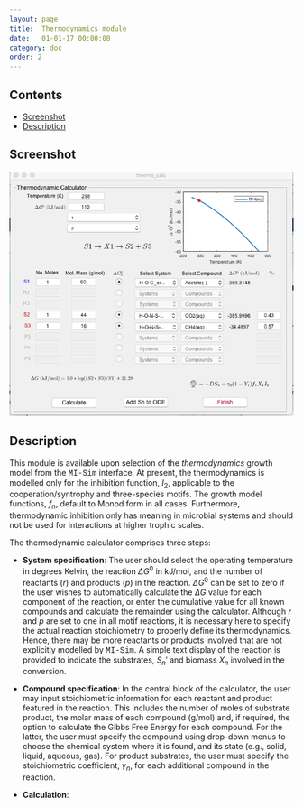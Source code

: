 ```yaml
---
layout: page
title:  Thermodynamics module
date:   01-01-17 00:00:00
category: doc
order: 2
---
```

## Contents

* [Screenshot](#Screenshot)
* [Description](#Description)

## <a name="Screenshot"></a>Screenshot

![alt text](https://raw.githubusercontent.com/MI-SIM/MI-SIM.github.io/master/_posts/thermo.png "Thermodynamic Inhibition Calculator Screenshot")

## Description

This module is available upon selection of the *thermodynamics* growth model from the <span style="font-family:Courier;">MI-Sim</span>
interface. At present, the thermodynamics is modelled only for the inhibition function, $I_2$, applicable to the cooperation/syntrophy and
three-species motifs. The growth model functions, $f_n$, default to Monod form in all cases. Furthermore, thermodynamic inhibition only has meaning 
in microbial systems and should not be used for interactions at higher trophic scales.

The thermodynamic calculator comprises three steps:

* **System specification**: The user should select the operating temperature in degrees Kelvin, the reaction $\Delta G^0$ in kJ/mol, and the
number of reactants ($r$) and products ($p$) in the reaction. $\Delta G^0$ can be set to zero if the user wishes to automatically calculate the
$\Delta G$ value for each component of the reaction, or enter the cumulative value for all known compounds and calculate the remainder using the
calculator. Although $r$ and $p$ are set to one in all motif reactions, it is necessary here to specify the actual reaction stoichiometry to 
properly define its thermodynamics. Hence, there may be more reactants or products involved that are not explicitly modelled by 
<span style="font-family:Courier;">MI-Sim</span>. A simple text display of the reaction is provided to indicate the substrates, $S_n'$ and biomass 
$X_n$ involved in the conversion.

* **Compound specification**: In the central block of the calculator, the user may input stoichiometric information for each reactant and product
featured in the reaction. This includes the number of moles of substrate product, the molar mass of each compound (g/mol) and, if required, the option
to calculate the Gibbs Free Energy for each compound. For the latter, the user must specify the compound using drop-down menus to choose the chemical 
system where it is found, and its state (e.g., solid, liquid, aqueous, gas). For product substrates, the user must specify the stoichiometric
coefficient, $\gamma_n$, for each additional compound in the reaction.

* **Calculation**:  
 

 
